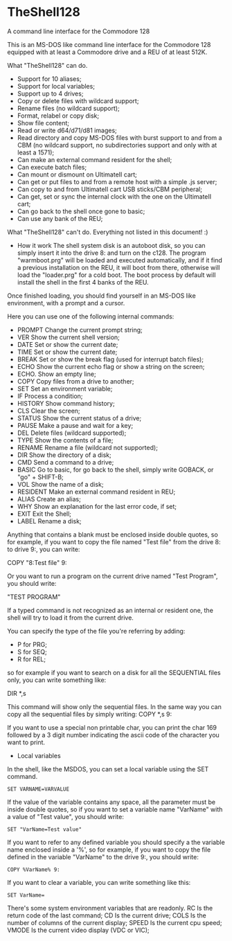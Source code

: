 # TheShell128

A command line interface for the Commodore 128

This is an MS-DOS like command line interface for the Commodore 128 equipped with at least a Commodore drive and a REU of at least 512K.

What "TheShell128" can do.
 - Support for 10 aliases;
 - Support for local variables;
 - Support up to 4 drives;
 - Copy or delete files with wildcard support;
 - Rename files (no wildcard support);
 - Format, relabel or copy disk;
 - Show file content;
 - Read or write d64/d71/d81 images;
 - Read directory and copy MS-DOS files with burst support to and from a CBM (no wildcard support, no subdirectories support and only with at least a 1571);
 - Can make an external command resident for the shell;
 - Can execute batch files;
 - Can mount or dismount on UltimateII cart;
 - Can get or put files to and from a remote host with a simple .js server;
 - Can copy to and from UltimateII cart USB sticks/CBM peripheral;
 - Can get, set or sync the internal clock with the one on the UltimateII cart;
 - Can go back to the shell once gone to basic;
 - Can use any bank of the REU;

What "TheShell128" can't do.
Everything not listed in this document! :)

 - How it work
The shell system disk is an autoboot disk, so you can simply insert it into the drive 8: and turn on the c128.
The program "warmboot.prg" will be loaded and executed automatically, and if it find a previous installation on the REU,
it will boot from there, otherwise will load the "loader.prg" for a cold boot.
The boot process by default will install the shell in the first 4 banks of the REU.

Once finished loading, you should find yourself in an MS-DOS like environment, with a prompt and a cursor.

Here you can use one of the following internal commands:

 - PROMPT       Change the current prompt string;
 - VER          Show the current shell version;
 - DATE	  	Set or show the current date;
 - TIME	  	Set or show the current date;
 - BREAK	Set or show the break flag (used for interrupt batch files);
 - ECHO	  	Show the current echo flag or show a string on the screen;
 - ECHO.	Show an empty line;
 - COPY  	Copy files from a drive to another;
 - SET		Set an environment variable;
 - IF 	  	Process a condition;
 - HISTORY	Show command history;
 - CLS		Clear the screen;
 - STATUS	Show the current status of a drive;
 - PAUSE	Make a pause and wait for a key;
 - DEL		Delete files (wildcard supported);
 - TYPE		Show the contents of a file;
 - RENAME	Rename a file (wildcard not supported);
 - DIR		Show the directory of a disk;
 - CMD		Send a command to a drive;
 - BASIC	Go to basic, for go back to the shell, simply write GOBACK, or "go" + SHIFT-B;
 - VOL		Show the name of a disk;
 - RESIDENT	Make an external command resident in REU;
 - ALIAS	Create an alias;
 - WHY		Show an explanation for the last error code, if set;
 - EXIT		Exit the Shell;
 - LABEL	Rename a disk;

Anything that contains a blank must be enclosed inside double quotes, so for example, if you want to copy the file 
named "Test file" from the drive 8: to drive 9:, you can write:

COPY "8:Test file" 9:

Or you want to run a program on the current drive named "Test Program", you should write:

"TEST PROGRAM"
	  
If a typed command is not recognized as an internal or resident one, the shell will try to load it from the current drive.

You can specify the type of the file you're referring by adding:
 - P for PRG;
 - S for SEQ;
 - R for REL;
 
so for example if you want to search on a disk for all the SEQUENTIAL files only, you can write something like:

  DIR *,s
  
This command will show only the sequential files.
In the same way you can copy all the sequential files by simply writing:
  COPY *,s 9:

If you want to use a special non printable char, you can print the char 169 followed by a 3 digit number indicating 
the ascii code of the character you want to print.

 - Local variables

In the shell, like the MSDOS, you can set a local variable using the SET command.

	SET VARNAME=VARVALUE

If the value of the variable contains any space, all the parameter must be inside double quotes, so if you want to 
set a variable name "VarName" with a value of "Test value", you should write:

	SET "VarName=Test value"

If you want to refer to any defined variable you should specify a the variable name enclosed inside a '%', so for example,
if you want to copy the file defined in the variable "VarName" to the drive 9:, you should write:

	COPY %VarName% 9:

If you want to clear a variable, you can write something like this:

	SET VarName=

There's some system environment variables that are readonly.
	RC       	Is the return code of the last command;
	CD			Is the current drive;
	COLS		Is the number of columns of the current display;
	SPEED		Is the current cpu speed;
	VMODE		Is the current video display (VDC or VIC);
	
